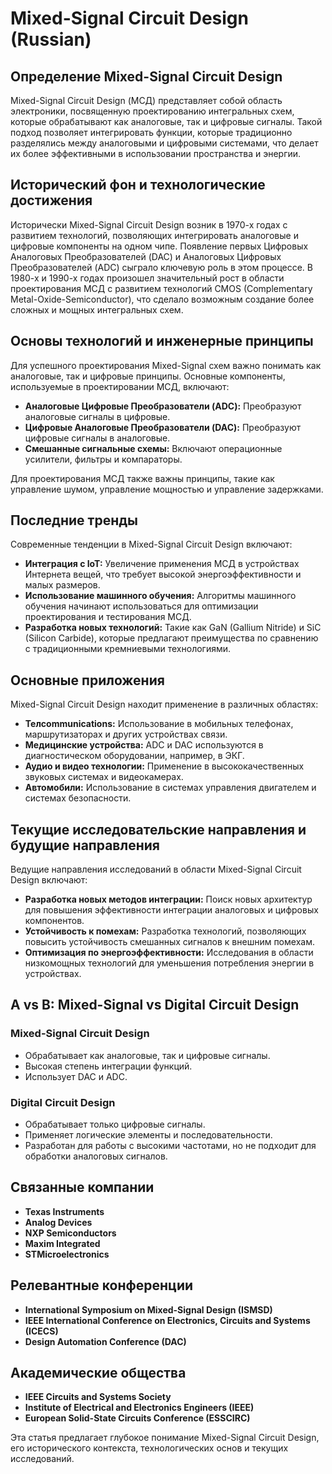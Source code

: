 # Mixed-Signal Circuit Design (Russian)

## Определение Mixed-Signal Circuit Design

Mixed-Signal Circuit Design (МСД) представляет собой область электроники, посвященную проектированию интегральных схем, которые обрабатывают как аналоговые, так и цифровые сигналы. Такой подход позволяет интегрировать функции, которые традиционно разделялись между аналоговыми и цифровыми системами, что делает их более эффективными в использовании пространства и энергии.

## Исторический фон и технологические достижения

Исторически Mixed-Signal Circuit Design возник в 1970-х годах с развитием технологий, позволяющих интегрировать аналоговые и цифровые компоненты на одном чипе. Появление первых Цифровых Аналоговых Преобразователей (DAC) и Аналоговых Цифровых Преобразователей (ADC) сыграло ключевую роль в этом процессе. В 1980-х и 1990-х годах произошел значительный рост в области проектирования МСД с развитием технологий CMOS (Complementary Metal-Oxide-Semiconductor), что сделало возможным создание более сложных и мощных интегральных схем.

## Основы технологий и инженерные принципы

Для успешного проектирования Mixed-Signal схем важно понимать как аналоговые, так и цифровые принципы. Основные компоненты, используемые в проектировании МСД, включают:

- **Аналоговые Цифровые Преобразователи (ADC):** Преобразуют аналоговые сигналы в цифровые.
- **Цифровые Аналоговые Преобразователи (DAC):** Преобразуют цифровые сигналы в аналоговые.
- **Смешанные сигнальные схемы:** Включают операционные усилители, фильтры и компараторы.

Для проектирования МСД также важны принципы, такие как управление шумом, управление мощностью и управление задержками.

## Последние тренды

Современные тенденции в Mixed-Signal Circuit Design включают:

- **Интеграция с IoT:** Увеличение применения МСД в устройствах Интернета вещей, что требует высокой энергоэффективности и малых размеров.
- **Использование машинного обучения:** Алгоритмы машинного обучения начинают использоваться для оптимизации проектирования и тестирования МСД.
- **Разработка новых технологий:** Такие как GaN (Gallium Nitride) и SiC (Silicon Carbide), которые предлагают преимущества по сравнению с традиционными кремниевыми технологиями.

## Основные приложения

Mixed-Signal Circuit Design находит применение в различных областях:

- **Телcommunications:** Использование в мобильных телефонах, маршрутизаторах и других устройствах связи.
- **Медицинские устройства:** ADC и DAC используются в диагностическом оборудовании, например, в ЭКГ.
- **Аудио и видео технологии:** Применение в высококачественных звуковых системах и видеокамерах.
- **Автомобили:** Использование в системах управления двигателем и системах безопасности.

## Текущие исследовательские направления и будущие направления

Ведущие направления исследований в области Mixed-Signal Circuit Design включают:

- **Разработка новых методов интеграции:** Поиск новых архитектур для повышения эффективности интеграции аналоговых и цифровых компонентов.
- **Устойчивость к помехам:** Разработка технологий, позволяющих повысить устойчивость смешанных сигналов к внешним помехам.
- **Оптимизация по энергоэффективности:** Исследования в области низкомощных технологий для уменьшения потребления энергии в устройствах.

## A vs B: Mixed-Signal vs Digital Circuit Design

### Mixed-Signal Circuit Design

- Обрабатывает как аналоговые, так и цифровые сигналы.
- Высокая степень интеграции функций.
- Использует DAC и ADC.

### Digital Circuit Design

- Обрабатывает только цифровые сигналы.
- Применяет логические элементы и последовательности.
- Разработан для работы с высокими частотами, но не подходит для обработки аналоговых сигналов.

## Связанные компании

- **Texas Instruments**
- **Analog Devices**
- **NXP Semiconductors**
- **Maxim Integrated**
- **STMicroelectronics**

## Релевантные конференции

- **International Symposium on Mixed-Signal Design (ISMSD)**
- **IEEE International Conference on Electronics, Circuits and Systems (ICECS)**
- **Design Automation Conference (DAC)**

## Академические общества

- **IEEE Circuits and Systems Society**
- **Institute of Electrical and Electronics Engineers (IEEE)**
- **European Solid-State Circuits Conference (ESSCIRC)**

Эта статья предлагает глубокое понимание Mixed-Signal Circuit Design, его исторического контекста, технологических основ и текущих исследований.